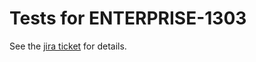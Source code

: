 # Tests for ENTERPRISE-1303

See the [jira ticket](https://tickets.puppetlabs.com/browse/ENTERPRISE-1303) for details.
